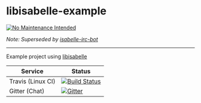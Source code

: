 # libisabelle-example

 [![No Maintenance Intended](http://unmaintained.tech/badge.svg)](http://unmaintained.tech/)
 
 _Note: Superseded by [isabelle-irc-bot](https://github.com/larsrh/isabelle-irc-bot)_

---

Example project using [libisabelle](https://github.com/larsrh/libisabelle)

| Service                   | Status |
| ------------------------- | ------ |
| Travis (Linux CI)         | [![Build Status](https://travis-ci.org/larsrh/libisabelle-example.svg?branch=master)](https://travis-ci.org/larsrh/libisabelle-example) |
| Gitter (Chat)             | [![Gitter](https://badges.gitter.im/Join%20Chat.svg)](https://gitter.im/larsrh/libisabelle) |
